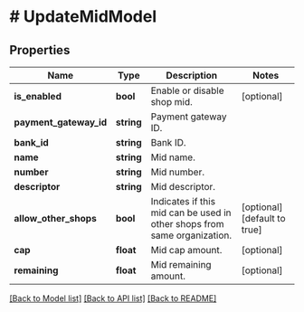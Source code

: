 # # UpdateMidModel

## Properties

Name | Type | Description | Notes
------------ | ------------- | ------------- | -------------
**is_enabled** | **bool** | Enable or disable shop mid. | [optional]
**payment_gateway_id** | **string** | Payment gateway ID. |
**bank_id** | **string** | Bank ID. |
**name** | **string** | Mid name. |
**number** | **string** | Mid number. |
**descriptor** | **string** | Mid descriptor. |
**allow_other_shops** | **bool** | Indicates if this mid can be used in other shops from same organization. | [optional] [default to true]
**cap** | **float** | Mid cap amount. | [optional]
**remaining** | **float** | Mid remaining amount. | [optional]

[[Back to Model list]](../../README.md#models) [[Back to API list]](../../README.md#endpoints) [[Back to README]](../../README.md)
